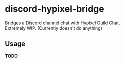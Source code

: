 # discord-hypixel-bridge
Bridges a Discord channel chat with Hypixel Guild Chat.  
Extremely WIP. (Currently doesn't do anything)

## Usage
**TODO**
